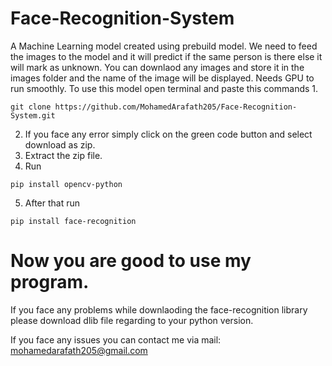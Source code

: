 # Face-Recognition-System
A Machine Learning model created using prebuild model. We need to feed the images to the model and it will predict if the same person is there else it will mark as unknown.
You can downlaod any images and store it in the images folder and the name of the image will be displayed.
Needs GPU to run smoothly.
To use this model open terminal and paste this commands
1. 
```
git clone https://github.com/MohamedArafath205/Face-Recognition-System.git
```

2. If you face any error simply click on the green code button and select download as zip.
3. Extract the zip file.
4. Run
```
pip install opencv-python
```
5. After that run 
```
pip install face-recognition
```

# Now you are good to use my program.
If you face any problems while downlaoding the face-recognition library please download dlib file regarding to your python version.

If you face any issues you can contact me via mail: mohamedarafath205@gmail.com
